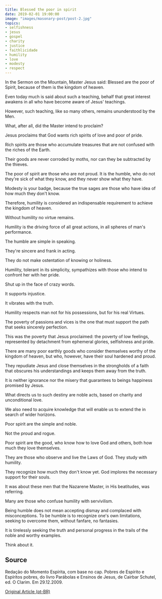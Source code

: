```yaml
---
title: Blessed the poor in spirit
date: 2019-02-01 19:00:00
image: "images/masonary-post/post-2.jpg"
topics: 
- selfishness
- jesus
- gospel
- charity
- justice
- faithlicidade
- humility
- love
- modesty
- respect
---
```


In the Sermon on the Mountain, Master Jesus said: Blessed are the poor of
Spirit, because of them is the kingdom of heaven.

Even today much is said about such a teaching, behalf that great interest
awakens in all who have become aware of Jesus' teachings.

However, such teaching, like so many others, remains ununderstood by the
Men.

What, after all, did the Master intend to proclaim?

Jesus proclaims that God wants rich spirits of love and poor of pride.

Rich spirits are those who accumulate treasures that are not confused
with the riches of the Earth.

Their goods are never corroded by moths, nor can they be subtracted
by the thieves.

The poor of spirit are those who are not proud. It is the humble, who do not
they're sick of what they know, and they never show what they have.

Modesty is your badge, because the true sages are those who have
idea of how much they don't know.

Therefore, humility is considered an indispensable requirement to achieve the
kingdom of heaven.

Without humility no virtue remains.

Humility is the driving force of all great actions, in all spheres of
man's performance.

The humble are simple in speaking.

They're sincere and frank in acting.

They do not make ostentation of knowing or holiness.

Humility, tolerant in its simplicity, sympathizes with those who intend to
confront her with her pride.

Shut up in the face of crazy words.

It supports injustice.

It vibrates with the truth.

Humility respects man not for his possessions, but for his real
Virtues.

The poverty of passions and vices is the one that must support the path that seeks
sincerely perfection.

This was the poverty that Jesus proclaimed: the poverty of low feelings,
represented by detachment from ephemeral glories, selfishness and pride.

There are many poor earthly goods who consider themselves worthy of the kingdom of heaven, but
who, however, have their soul hardened and proud.

They repudiate Jesus and close themselves in the strongholds of a faith that obscures his
understandings and keeps them away from the truth.

It is neither ignorance nor the misery that guarantees to beings happiness
promised by Jesus.

What directs us to such destiny are noble acts, based on charity
and unconditional love.

We also need to acquire knowledge that will enable us to extend the
in search of wider horizons.

Poor spirit are the simple and noble.

Not the proud and rogue.

Poor spirit are the good, who know how to love God and others, both
how much they love themselves.

They are those who observe and live the Laws of God. They study with humility.

They recognize how much they don't know yet. God implores the necessary support for
their souls.

It was about these men that the Nazarene Master, in His beatitudes,
was referring.

Many are those who confuse humility with servivilism.

Being humble does not mean accepting dismay and complaced with misconceptions.
To be humble is to recognize one's own limitations, seeking to overcome them, without
fanfare, no fantasies.

It is tirelessly seeking the truth and personal progress in the trails of the
noble and worthy examples.

Think about it.



## Source
Redação do Momento Espírita, com base no cap. Pobres de Espírito e Espíritos
pobres, do livro Parábolas e Ensinos de Jesus, de Cairbar Schutel, ed. O
Clarim.
Em 29.12.2009.



[Original Article (pt-BR)](http://momento.com.br/pt/ler_texto.php?id=1237)
